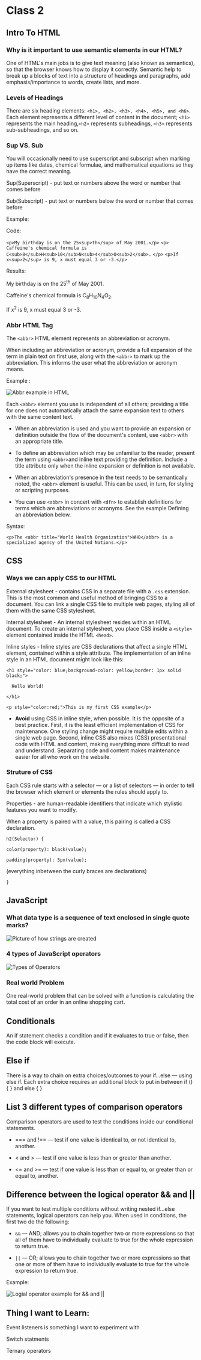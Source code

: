 # Class 2

## Intro To HTML

### Why is it important to use semantic elements in our HTML?

One of HTML's main jobs is to give text meaning (also known as semantics), so that the browser knows how to display it correctly. Semantic help to break up a blocks of text into a structure of headings and paragraphs, add emphasis/importance to words, create lists, and more.

### Levels of Headings

There are six heading elements: `<h1>, <h2>, <h3>, <h4>, <h5>, and <h6>`. Each element represents a different level of content in the document; `<h1>` represents the main heading,`<h2>` represents subheadings, `<h3>` represents sub-subheadings, and so on.

### Sup VS. Sub

You will occasionally need to use superscript and subscript when marking up items like dates, chemical formulae, and mathematical equations so they have the correct meaning.

Sup(Superscript) - put text or numbers above the word or number that comes before

Sub(Subscript) - put text or numbers below the word or number that comes before

Example:

Code:

`<p>My birthday is on the 25<sup>th</sup> of May 2001.</p>`
`<p>`
  `Caffeine's chemical formula is`
 `C<sub>8</sub>H<sub>10</sub>N<sub>4</sub>O<sub>2</sub>.`
`</p>`
`<p>If x<sup>2</sup> is 9, x must equal 3 or -3.</p>`

Results:
<p>My birthday is on the 25<sup>th</sup> of May 2001.</p>
<p>
  Caffeine's chemical formula is
  C<sub>8</sub>H<sub>10</sub>N<sub>4</sub>O<sub>2</sub>.
</p>
<p>If x<sup>2</sup> is 9, x must equal 3 or -3.</p>

### Abbr HTML Tag

The `<abbr>` HTML element represents an abbreviation or acronym.

When including an abbreviation or acronym, provide a full expansion of the term in plain text on first use, along with the `<abbr>` to mark up the abbreviation. This informs the user what the abbreviation or acronym means.

Example :

![Abbr example in HTML](abbrex.png)

Each `<abbr>` element you use is independent of all others; providing a title for one does not automatically attach the same expansion text to others with the same content text.

- When an abbreviation is used and you want to provide an expansion or definition outside the flow of the document's content, use `<abbr>` with an appropriate title.

- To define an abbreviation which may be unfamiliar to the reader, present the term using `<abbr>`and inline text providing the definition. Include a title attribute only when the inline expansion or definition is not available.

- When an abbreviation's presence in the text needs to be semantically noted, the `<abbr>` element is useful. This can be used, in turn, for styling or scripting purposes.

- You can use `<abbr>` in concert with `<dfn>` to establish definitions for terms which are abbreviations or acronyms. See the example Defining an abbreviation below.

Syntax: 

`<p>The <abbr title="World Health Organization">WHO</abbr> is a specialized agency of the United Nations.</p>`

## CSS 

### Ways we can apply CSS to our HTML

External stylesheet - contains CSS in a separate file with a `.css` extension. This is the most common and useful method of bringing CSS to a document. You can link a single CSS file to multiple web pages, styling all of them with the same CSS stylesheet.

Internal stylesheet - An internal stylesheet resides within an HTML document. To create an internal stylesheet, you place CSS inside a `<style>` element contained inside the HTML `<head>`.

Inline styles - Inline styles are CSS declarations that affect a single HTML element, contained within a style attribute. The implementation of an inline style in an HTML document might look like this:

 `<h1 style="color: blue;background-color: yellow;border: 1px solid black;">`
 
      Hello World!

   `</h1>`
  
   `<p style="color:red;">This is my first CSS example</p>`

- **Avoid** using CSS in inline style, when possible. It is the opposite of a best practice. First, it is the least efficient implementation of CSS for maintenance. One styling change might require multiple edits within a single web page. Second, inline CSS also mixes (CSS) presentational code with HTML and content, making everything more difficult to read and understand. Separating code and content makes maintenance easier for all who work on the website.

### Struture of CSS

Each CSS rule starts with a selector — or a list of selectors — in order to tell the browser which element or elements the rules should apply to. 

Properties - are human-readable identifiers that indicate which stylistic features you want to modify.

When a property is paired with a value, this pairing is called a CSS declaration.

 `h2(Selector) {`

`color(property): black(value);`

`padding(property): 5px(value);`

(everything inbetween the curly braces are declarations)

   `}`

## JavaScript

### What data type is a sequence of text enclosed in single quote marks?

![Picture of how strings are created](stringDefandSyntax.png)

### 4 types of JavaScript operators

![Types of Operators](typesOfOperators.png)

### Real world Problem

One real-world problem that can be solved with a function is calculating the total cost of an order in an online shopping cart.

## Conditionals

An if statement checks a condition and if it evaluates to true or false, then the code block will execute.

## Else if

There is a way to chain on extra choices/outcomes to your if...else — using else if. Each extra choice requires an additional block to put in between if () { } and else { }

## List 3 different types of comparison operators

Comparison operators are used to test the conditions inside our conditional statements.

- === and !== — test if one value is identical to, or not identical to, another.

- < and > — test if one value is less than or greater than another.

- <= and >= — test if one value is less than or equal to, or greater than or equal to, another.

## Difference between the logical operator && and ||

If you want to test multiple conditions without writing nested if...else statements, logical operators can help you. When used in conditions, the first two do the following:

- `&&` — AND; allows you to chain together two or more expressions so that all of them have to individually evaluate to true for the whole expression to return true.

- `||` — OR; allows you to chain together two or more expressions so that one or more of them have to individually evaluate to true for the whole expression to return true.

Example:

![Logial operator example for && and ||](logicalOperatorEx.png)

## Thing I want to Learn:

Event listeners is something I want to experiment with

Switch statments

Ternary operators

